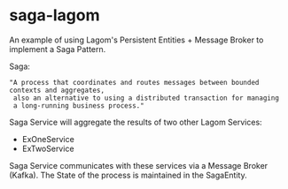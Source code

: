 # saga-lagom

An example of using Lagom's Persistent Entities + Message Broker to implement a Saga Pattern.

Saga:
   
    "A process that coordinates and routes messages between bounded contexts and aggregates,
     also an alternative to using a distributed transaction for managing
     a long-running business process."


Saga Service will aggregate the results of two other Lagom Services:

  * ExOneService
  * ExTwoService
  
  
  
Saga Service communicates with these services via a Message Broker (Kafka). The State of the process is
  maintained in the SagaEntity.
  
  
  
  
  


